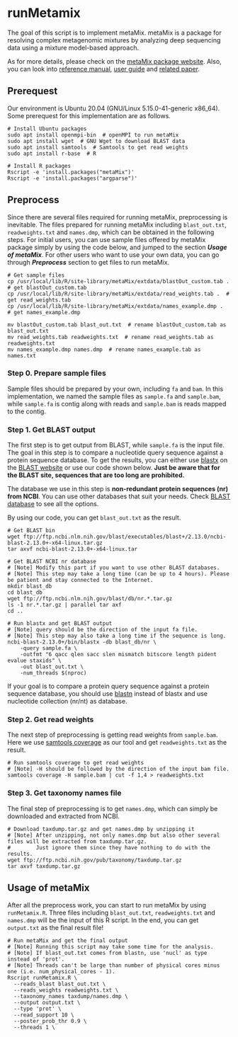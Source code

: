 # runMetamix

The goal of this script is to implement metaMix. metaMix is a package for resolving complex metagenomic mixtures by analyzing deep sequencing data using a mixture model-based approach. 

As for more details, please check on the [metaMix package website](https://cran.r-project.org/web/packages/metaMix/). Also, you can look into [reference manual](https://cran.r-project.org/web/packages/metaMix/metaMix.pdf), [user guide](https://cran.r-project.org/web/packages/metaMix/vignettes/guide.pdf) and [related paper](https://www.ncbi.nlm.nih.gov/pmc/articles/PMC4565032/).


## Prerequest
Our environment is Ubuntu 20.04 (GNU/Linux 5.15.0-41-generic x86_64). Some prerequest for this implementation are as follows.

``` shell
# Install Ubuntu packages
sudo apt install openmpi-bin  # openMPI to run metaMix
sudo apt install wget  # GNU Wget to download BLAST data
sudo apt install samtools  # Samtools to get read weights
sudo apt install r-base  # R

# Install R packages
Rscript -e 'install.packages("metaMix")'
Rscript -e 'install.packages("argparse")'
```

## Preprocess
Since there are several files required for running metaMix, preprocessing is inevitable. The files prepared for running metaMix including `blast_out.txt`, `readweights.txt` and `names.dmp`, which can be obtained in the following steps. For initial users, you can use sample files offered by metaMix package simply by using the code below, and jumped to the section ***Usage of metaMix***. For other users who want to use your own data, you can go through ***Preprocess*** section to get files to run metaMix.

```shell
# Get sample files
cp /usr/local/lib/R/site-library/metaMix/extdata/blastOut_custom.tab .  # get blastOut_custom.tab
cp /usr/local/lib/R/site-library/metaMix/extdata/read_weights.tab .  # get read_weights.tab
cp /usr/local/lib/R/site-library/metaMix/extdata/names_example.dmp .  # get names_example.dmp

mv blastOut_custom.tab blast_out.txt  # rename blastOut_custom.tab as blast_out.txt
mv read_weights.tab readweights.txt  # rename read_weights.tab as readweights.txt
mv names_example.dmp names.dmp  # rename names_example.tab as names.txt
```

### Step 0. Prepare sample files
Sample files should be prepared by your own, including  `fa` and `bam`. In this implementation, we named the sample files as `sample.fa` and `sample.bam`, while `sample.fa` is contig along with reads and `sample.bam` is reads mapped to the contig.

### Step 1. Get BLAST output
The first step is to get output from BLAST, while `sample.fa` is the input file. The goal in this step is to compare a nucleotide query sequence against a protein sequence database. To get the results, you can either use [blastx](https://blast.ncbi.nlm.nih.gov/Blast.cgi?PROGRAM=blastx&PAGE_TYPE=BlastSearch&LINK_LOC=blasthome) on the [BLAST website](https://blast.ncbi.nlm.nih.gov/Blast.cgi) or use our code shown below. **Just be aware that for the BLAST site, sequences that are too long are prohibited.**

The database we use in this step is **non-redundant protein sequences (nr) from NCBI**. You can use other databases that suit your needs. Check [BLAST database](https://ftp.ncbi.nlm.nih.gov/blast/db/) to see all the options.

By using our code, you can get `blast_out.txt` as the result.

```shell
# Get BLAST bin
wget ftp://ftp.ncbi.nlm.nih.gov/blast/executables/blast+/2.13.0/ncbi-blast-2.13.0+-x64-linux.tar.gz
tar axvf ncbi-blast-2.13.0+-x64-linux.tar

# Get BLAST NCBI nr database
# [Note] Modify this part if you want to use other BLAST databases.
# [Note] This step may take a long time (can be up to 4 hours). Please be patient and stay connected to the Internet.
mkdir blast_db
cd blast_db
wget ftp://ftp.ncbi.nlm.nih.gov/blast/db/nr.*.tar.gz
ls -1 nr.*.tar.gz | parallel tar axf
cd ..

# Run blastx and get BLAST output
# [Note] query should be the direction of the input fa file.
# [Note] This step may also take a long time if the sequence is long.
ncbi-blast-2.13.0+/bin/blastx -db blast_db/nr \
    -query sample.fa \
    -outfmt "6 qacc qlen sacc slen mismatch bitscore length pident evalue staxids" \
    -out blast_out.txt \
    -num_threads $(nproc)
```
If your goal is to compare a protein query sequence against a protein sequence database, you should use [blastn](https://blast.ncbi.nlm.nih.gov/Blast.cgi?PROGRAM=blastn&PAGE_TYPE=BlastSearch) instead of blastx and use nucleotide collection (nr/nt) as database.

### Step 2. Get read weights
The next step of preprocessing is getting read weights from `sample.bam`. Here we use [samtools coverage](http://www.htslib.org/doc/samtools-coverage.html) as our tool and get `readweights.txt` as the result.

```shell
# Run samtools coverage to get read weights
# [Note] -H should be followed by the direction of the input bam file.
samtools coverage -H sample.bam | cut -f 1,4 > readweights.txt
```

### Step 3. Get taxonomy names file
The final step of preprocessing is to get `names.dmp`, which can simply be downloaded and extracted from NCBI.

```shell
# Download taxdump.tar.gz and get names.dmp by unzipping it
# [Note] After unzipping, not only names.dmp but also other several files will be extracted from taxdump.tar.gz. 
#        Just ignore them since they have nothing to do with the results.
wget ftp://ftp.ncbi.nih.gov/pub/taxonomy/taxdump.tar.gz
tar axvf taxdump.tar.gz
```

## Usage of metaMix
After all the preprocess work, you can start to run metaMix by using `runMetamix.R`. Three files including `blast_out.txt`, `readweights.txt` and `names.dmp` will be the input of this R script. In the end, you can get `output.txt` as the final result file!

``` shell
# Run metaMix and get the final output
# [Note] Running this script may take some time for the analysis.
# [Note] If blast_out.txt comes from blastn, use 'nucl' as type instead of 'prot'.
# [Note] Threads can't be large than number of physical cores minus one (i.e. num_physical_cores - 1).
Rscript runMetamix.R \
  --reads_blast blast_out.txt \
  --reads_weights readweights.txt \
  --taxonomy_names taxdump/names.dmp \
  --output output.txt \
  --type 'prot' \
  --read_support 10 \
  --poster_prob_thr 0.9 \
  --threads 1 \
```
